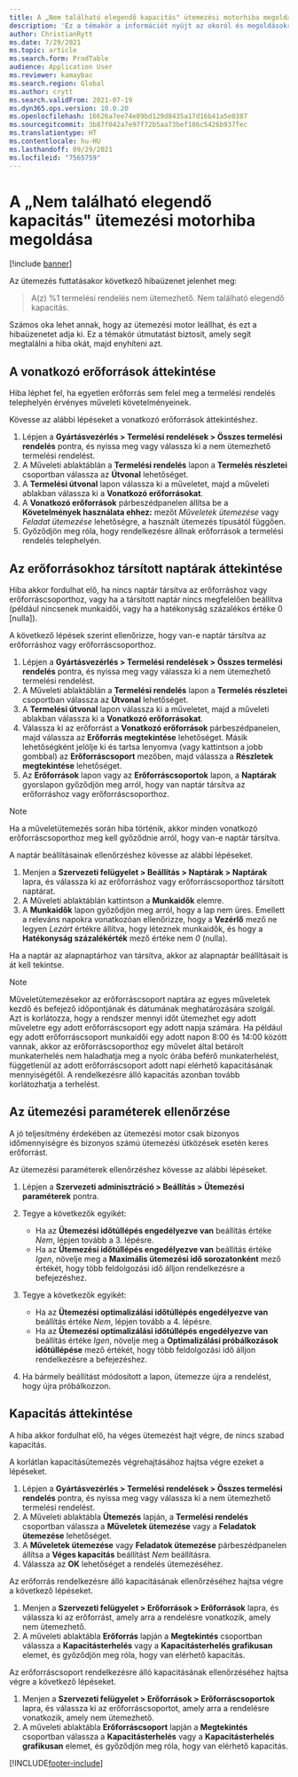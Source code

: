 ```yaml
---
title: A „Nem található elegendő kapacitás" ütemezési motorhiba megoldása
description: 'Ez a témakör a információt nyújt az okoról és megoldásokról ehhez: „A(z) %1 termelési rendelés nem ütemezhető. Nem található elegendő kapacitás" ütemezési motorhibát.'
author: ChristianRytt
ms.date: 7/29/2021
ms.topic: article
ms.search.form: ProdTable
audience: Application User
ms.reviewer: kamaybac
ms.search.region: Global
ms.author: crytt
ms.search.validFrom: 2021-07-19
ms.dyn365.ops.version: 10.0.20
ms.openlocfilehash: 16626a7ee74e89bd129d8435a17d16b41a5e0387
ms.sourcegitcommit: 3b87f042a7e97f72b5aa73bef186c5426b937fec
ms.translationtype: HT
ms.contentlocale: hu-HU
ms.lasthandoff: 09/29/2021
ms.locfileid: "7565759"
---
```

# <a name="fix-the-not-enough-capacity-could-be-found-scheduling-engine-error"></a>A „Nem található elegendő kapacitás" ütemezési motorhiba megoldása

[!include [banner](../includes/banner.md)]

Az ütemezés futtatásakor következő hibaüzenet jelenhet meg:

> A(z) %1 termelési rendelés nem ütemezhető. Nem található elegendő kapacitás.

Számos oka lehet annak, hogy az ütemezési motor leállhat, és ezt a hibaüzenetet adja ki. Ez a témakör útmutatást biztosít, amely segít megtalálni a hiba okát, majd enyhíteni azt.

## <a name="review-the-applicable-resources"></a>A vonatkozó erőforrások áttekintése

Hiba léphet fel, ha egyetlen erőforrás sem felel meg a termelési rendelés telephelyén érvényes műveleti követelményeinek.

Kövesse az alábbi lépéseket a vonatkozó erőforrások áttekintéshez.

1. Lépjen a **Gyártásvezérlés \> Termelési rendelések \> Összes termelési rendelés** pontra, és nyissa meg vagy válassza ki a nem ütemezhető termelési rendelést.
1. A Műveleti ablaktáblán a **Termelési rendelés** lapon a **Termelés részletei** csoportban válassza az **Útvonal** lehetőséget.
1. A **Termelési útvonal** lapon válassza ki a műveletet, majd a műveleti ablakban válassza ki a **Vonatkozó erőforrásokat**.
1. A **Vonatkozó erőforrások** párbeszédpanelen állítsa be a **Követelmények használata ehhez:** mezőt *Műveletek ütemezése* vagy *Feladat ütemezése* lehetőségre, a használt ütemezés típusától függően.
1. Győződjön meg róla, hogy rendelkezésre állnak erőforrások a termelési rendelés telephelyén.

## <a name="review-the-calendars-that-are-associated-with-resources"></a>Az erőforrásokhoz társított naptárak áttekintése

Hiba akkor fordulhat elő, ha nincs naptár társítva az erőforráshoz vagy erőforráscsoporthoz, vagy ha a társított naptár nincs megfelelően beállítva (például nincsenek munkaidői, vagy ha a hatékonyság százalékos értéke 0 \[nulla\]).

A következő lépések szerint ellenőrizze, hogy van-e naptár társítva az erőforráshoz vagy erőforráscsoporthoz.

1. Lépjen a **Gyártásvezérlés \> Termelési rendelések \> Összes termelési rendelés** pontra, és nyissa meg vagy válassza ki a nem ütemezhető termelési rendelést.
1. A Műveleti ablaktáblán a **Termelési rendelés** lapon a **Termelés részletei** csoportban válassza az **Útvonal** lehetőséget.
1. A **Termelési útvonal** lapon válassza ki a műveletet, majd a műveleti ablakban válassza ki a **Vonatkozó erőforrásokat**.
1. Válassza ki az erőforrást a **Vonatkozó erőforrások** párbeszédpanelen, majd válassza az **Erőforrás megtekintése** lehetőséget. Másik lehetőségként jelölje ki és tartsa lenyomva (vagy kattintson a jobb gombbal) az **Erőforráscsoport** mezőben, majd válassza a **Részletek megtekintése** lehetőséget.
1. Az **Erőforrások** lapon vagy az **Erőforráscsoportok** lapon, a **Naptárak** gyorslapon győződjön meg arról, hogy van naptár társítva az erőforráshoz vagy erőforráscsoporthoz.

> [!NOTE]
> Ha a műveletütemezés során hiba történik, akkor minden vonatkozó erőforráscsoporthoz meg kell győződnie arról, hogy van-e naptár társítva.

A naptár beállításainak ellenőrzéshez kövesse az alábbi lépéseket.

1. Menjen a **Szervezeti felügyelet \> Beállítás \> Naptárak \> Naptárak** lapra, és válassza ki az erőforráshoz vagy erőforráscsoporthoz társított naptárat.
1. A Műveleti ablaktáblán kattintson a **Munkaidők** elemre.
1. A **Munkaidők** lapon győződjön meg arról, hogy a lap nem üres. Emellett a releváns napokra vonatkozóan ellenőrizze, hogy a **Vezérlő** mező ne legyen *Lezárt* értékre állítva, hogy léteznek munkaidők, és hogy a **Hatékonyság százalékérték** mező értéke nem *0* (nulla).

Ha a naptár az alapnaptárhoz van társítva, akkor az alapnaptár beállításait is át kell tekintse.

> [!NOTE]
> Műveletütemezésekor az erőforráscsoport naptára az egyes műveletek kezdő és befejező időpontjának és dátumának meghatározására szolgál. Azt is korlátozza, hogy a rendszer mennyi időt ütemezhet egy adott műveletre egy adott erőforráscsoport egy adott napja számára. Ha például egy adott erőforráscsoport munkaidői egy adott napon 8:00 és 14:00 között vannak, akkor az erőforráscsoporthoz egy művelet által betárolt munkaterhelés nem haladhatja meg a nyolc órába beférő munkaterhelést, függetlenül az adott erőforráscsoport adott napi elérhető kapacitásának mennyiségétől. A rendelkezésre álló kapacitás azonban tovább korlátozhatja a terhelést.

## <a name="review-the-scheduling-parameters"></a>Az ütemezési paraméterek ellenőrzése

A jó teljesítmény érdekében az ütemezési motor csak bizonyos időmennyiségre és bizonyos számú ütemezési ütközések esetén keres erőforrást.

Az ütemezési paraméterek ellenőrzéshez kövesse az alábbi lépéseket.

1. Lépjen a **Szervezeti adminisztráció \> Beállítás \> Ütemezési paraméterek** pontra.
1. Tegye a következők egyikét:

    - Ha az **Ütemezési időtúllépés engedélyezve van** beállítás értéke *Nem*, lépjen tovább a 3. lépésre.
    - Ha az **Ütemezési időtúllépés engedélyezve van** beállítás értéke *Igen*, növelje meg a **Maximális ütemezési idő sorozatonként** mező értékét, hogy több feldolgozási idő álljon rendelkezésre a befejezéshez.

1. Tegye a következők egyikét:

    - Ha az **Ütemezési optimalizálási időtúllépés engedélyezve van** beállítás értéke *Nem*, lépjen tovább a 4. lépésre.
    - Ha az **Ütemezési optimalizálási időtúllépés engedélyezve van** beállítás értéke *Igen*, növelje meg a **Optimalizálási próbálkozások időtúllépése** mező értékét, hogy több feldolgozási idő álljon rendelkezésre a befejezéshez.

1. Ha bármely beállítást módosított a lapon, ütemezze újra a rendelést, hogy újra próbálkozzon.

## <a name="review-capacity"></a>Kapacitás áttekintése

A hiba akkor fordulhat elő, ha véges ütemezést hajt végre, de nincs szabad kapacitás.

A korlátlan kapacitásütemezés végrehajtásához hajtsa végre ezeket a lépéseket.

1. Lépjen a **Gyártásvezérlés \> Termelési rendelések \> Összes termelési rendelés** pontra, és nyissa meg vagy válassza ki a nem ütemezhető termelési rendelést.
1. A Műveleti ablaktábla **Ütemezés** lapján, a **Termelési rendelés** csoportban válassza a **Műveletek ütemezése** vagy a **Feladatok ütemezése** lehetőséget.
1. A **Műveletek ütemezése** vagy **Feladatok ütemezése** párbeszédpanelen állítsa a **Véges kapacitás** beállítást *Nem* beállításra.
1. Válassza az **OK** lehetőséget a rendelés ütemezéséhez.

Az erőforrás rendelkezésre álló kapacitásának ellenőrzéséhez hajtsa végre a következő lépéseket.

1. Menjen a **Szervezeti felügyelet \> Erőforrások \> Erőforrások** lapra, és válassza ki az erőforrást, amely arra a rendelésre vonatkozik, amely nem ütemezhető.
1. A műveleti ablaktábla **Erőforrás** lapján a **Megtekintés** csoportban válassza a **Kapacitásterhelés** vagy a **Kapacitásterhelés grafikusan** elemet, és győződjön meg róla, hogy van elérhető kapacitás.

Az erőforráscsoport rendelkezésre álló kapacitásának ellenőrzéséhez hajtsa végre a következő lépéseket.

1. Menjen a **Szervezeti felügyelet \> Erőforrások \> Erőforráscsoportok** lapra, és válassza ki az erőforráscsoportot, amely arra a rendelésre vonatkozik, amely nem ütemezhető.
1. A műveleti ablaktábla **Erőforráscsoport** lapján a **Megtekintés** csoportban válassza a **Kapacitásterhelés** vagy a **Kapacitásterhelés grafikusan** elemet, és győződjön meg róla, hogy van elérhető kapacitás.

[!INCLUDE[footer-include](../../includes/footer-banner.md)]
